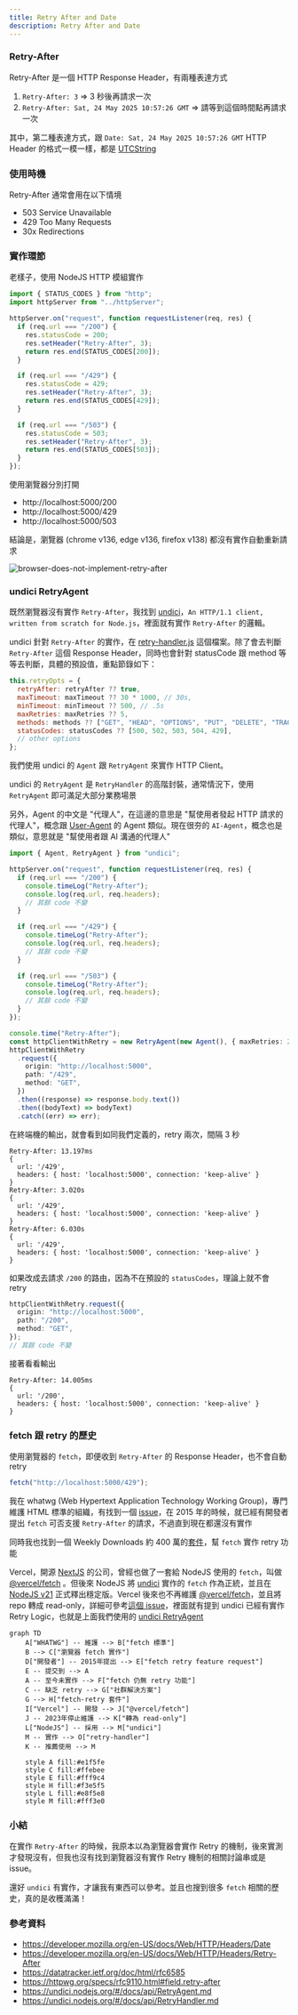 ```yaml
---
title: Retry After and Date
description: Retry After and Date
---
```


### Retry-After

Retry-After 是一個 HTTP Response Header，有兩種表達方式

1. `Retry-After: 3` => 3 秒後再請求一次
2. `Retry-After: Sat, 24 May 2025 10:57:26 GMT` => 請等到這個時間點再請求一次

其中，第二種表達方式，跟 `Date: Sat, 24 May 2025 10:57:26 GMT` HTTP Header 的格式一模一樣，都是 [UTCString](https://developer.mozilla.org/en-US/docs/Web/JavaScript/Reference/Global_Objects/Date/toUTCString)

### 使用時機

Retry-After 通常會用在以下情境

- 503 Service Unavailable
- 429 Too Many Requests
- 30x Redirections

### 實作環節

老樣子，使用 NodeJS HTTP 模組實作

```ts
import { STATUS_CODES } from "http";
import httpServer from "../httpServer";

httpServer.on("request", function requestListener(req, res) {
  if (req.url === "/200") {
    res.statusCode = 200;
    res.setHeader("Retry-After", 3);
    return res.end(STATUS_CODES[200]);
  }

  if (req.url === "/429") {
    res.statusCode = 429;
    res.setHeader("Retry-After", 3);
    return res.end(STATUS_CODES[429]);
  }

  if (req.url === "/503") {
    res.statusCode = 503;
    res.setHeader("Retry-After", 3);
    return res.end(STATUS_CODES[503]);
  }
});
```

使用瀏覽器分別打開

- http://localhost:5000/200
- http://localhost:5000/429
- http://localhost:5000/503

結論是，瀏覽器 (chrome v136, edge v136, firefox v138) 都沒有實作自動重新請求

![browser-does-not-implement-retry-after](../static/img/browser-does-not-implement-retry-after.jpg)

### undici RetryAgent

既然瀏覽器沒有實作 `Retry-After`，我找到 [undici](https://github.com/nodejs/undici)，`An HTTP/1.1 client, written from scratch for Node.js`，裡面就有實作 `Retry-After` 的邏輯。

undici 針對 `Retry-After` 的實作，在 [retry-handler.js](https://github.com/nodejs/undici/blob/main/lib/handler/retry-handler.js) 這個檔案。除了會去判斷 `Retry-After` 這個 Response Header，同時也會針對 statusCode 跟 method 等等去判斷，具體的預設值，重點節錄如下：

```js
this.retryOpts = {
  retryAfter: retryAfter ?? true,
  maxTimeout: maxTimeout ?? 30 * 1000, // 30s,
  minTimeout: minTimeout ?? 500, // .5s
  maxRetries: maxRetries ?? 5,
  methods: methods ?? ["GET", "HEAD", "OPTIONS", "PUT", "DELETE", "TRACE"],
  statusCodes: statusCodes ?? [500, 502, 503, 504, 429],
  // other options
};
```

我們使用 undici 的 `Agent` 跟 `RetryAgent` 來實作 HTTP Client。

undici 的 `RetryAgent` 是 `RetryHandler` 的高階封裝，通常情況下，使用 `RetryAgent` 即可滿足大部分業務場景

另外，Agent 的中文是 "代理人"，在這邊的意思是 "幫使用者發起 HTTP 請求的代理人"，概念跟 [User-Agent](https://developer.mozilla.org/en-US/docs/Web/HTTP/Reference/Headers/User-Agent) 的 Agent 類似。現在很夯的 `AI-Agent`，概念也是類似，意思就是 "幫使用者跟 AI 溝通的代理人"

```ts
import { Agent, RetryAgent } from "undici";

httpServer.on("request", function requestListener(req, res) {
  if (req.url === "/200") {
    console.timeLog("Retry-After");
    console.log(req.url, req.headers);
    // 其餘 code 不變
  }

  if (req.url === "/429") {
    console.timeLog("Retry-After");
    console.log(req.url, req.headers);
    // 其餘 code 不變
  }

  if (req.url === "/503") {
    console.timeLog("Retry-After");
    console.log(req.url, req.headers);
    // 其餘 code 不變
  }
});

console.time("Retry-After");
const httpClientWithRetry = new RetryAgent(new Agent(), { maxRetries: 2 });
httpClientWithRetry
  .request({
    origin: "http://localhost:5000",
    path: "/429",
    method: "GET",
  })
  .then((response) => response.body.text())
  .then((bodyText) => bodyText)
  .catch((err) => err);
```

在終端機的輸出，就會看到如同我們定義的，retry 兩次，間隔 3 秒

```
Retry-After: 13.197ms
{
  url: '/429',
  headers: { host: 'localhost:5000', connection: 'keep-alive' }
}
Retry-After: 3.020s
{
  url: '/429',
  headers: { host: 'localhost:5000', connection: 'keep-alive' }
}
Retry-After: 6.030s
{
  url: '/429',
  headers: { host: 'localhost:5000', connection: 'keep-alive' }
}
```

如果改成去請求 `/200` 的路由，因為不在預設的 `statusCodes`，理論上就不會 retry

```ts
httpClientWithRetry.request({
  origin: "http://localhost:5000",
  path: "/200",
  method: "GET",
});
// 其餘 code 不變
```

接著看看輸出

```
Retry-After: 14.005ms
{
  url: '/200',
  headers: { host: 'localhost:5000', connection: 'keep-alive' }
}
```

### fetch 跟 retry 的歷史

使用瀏覽器的 `fetch`，即便收到 `Retry-After` 的 Response Header，也不會自動 retry

```js
fetch("http://localhost:5000/429");
```

我在 whatwg (Web Hypertext Application Technology Working Group)，專門維護 HTML 標準的組織，有找到一個 [issue](https://github.com/whatwg/fetch/issues/116)，在 2015 年的時候，就已經有開發者提出 `fetch` 可否支援 `Retry-After` 的請求，不過直到現在都還沒有實作

同時我也找到一個 Weekly Downloads 約 400 萬的[套件](https://www.npmjs.com/package/fetch-retry)，幫 `fetch` 實作 retry 功能

Vercel，開源 [NextJS](https://github.com/vercel/next.js/) 的公司，曾經也做了一套給 NodeJS 使用的 `fetch`，叫做 [@vercel/fetch](https://github.com/vercel/fetch) 。但後來 NodeJS 將 [undici](https://github.com/nodejs/undici) 實作的 `fetch` 作為正統，並且在 [NodeJS v21](https://nodejs.org/docs/latest-v21.x/api/globals.html#fetch) 正式釋出穩定版。Vercel 後來也不再維護 [@vercel/fetch](https://github.com/vercel/fetch)，並且將 repo 轉成 read-only，詳細可參考[這個 issue](https://github.com/vercel/fetch/issues/83)，裡面就有提到 undici 已經有實作 Retry Logic，也就是上面我們使用的 [undici RetryAgent](#undici-retryagent)

```mermaid
graph TD
    A["WHATWG"] -- 維護 --> B["fetch 標準"]
    B --> C["瀏覽器 fetch 實作"]
    D["開發者"] -- 2015年提出 --> E["fetch retry feature request"]
    E -- 提交到 --> A
    A -- 至今未實作 --> F["fetch 仍無 retry 功能"]
    C -- 缺乏 retry --> G["社群解決方案"]
    G --> H["fetch-retry 套件"]
    I["Vercel"] -- 開發 --> J["@vercel/fetch"]
    J -- 2023年停止維護 --> K["轉為 read-only"]
    L["NodeJS"] -- 採用 --> M["undici"]
    M -- 實作 --> O["retry-handler"]
    K -- 推薦使用 --> M

    style A fill:#e1f5fe
    style C fill:#ffebee
    style E fill:#fff9c4
    style H fill:#f3e5f5
    style L fill:#e8f5e8
    style M fill:#fff3e0
```

### 小結

在實作 `Retry-After` 的時候，我原本以為瀏覽器會實作 Retry 的機制，後來實測才發現沒有，但我也沒有找到瀏覽器沒有實作 Retry 機制的相關討論串或是 issue。

還好 `undici` 有實作，才讓我有東西可以參考。並且也搜到很多 `fetch` 相關的歷史，真的是收穫滿滿！

### 參考資料

- https://developer.mozilla.org/en-US/docs/Web/HTTP/Headers/Date
- https://developer.mozilla.org/en-US/docs/Web/HTTP/Headers/Retry-After
- https://datatracker.ietf.org/doc/html/rfc6585
- https://httpwg.org/specs/rfc9110.html#field.retry-after
- https://undici.nodejs.org/#/docs/api/RetryAgent.md
- https://undici.nodejs.org/#/docs/api/RetryHandler.md

